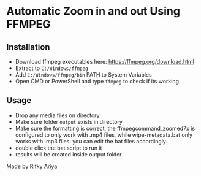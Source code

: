 # Automatic Zoom in and out Using FFMPEG

## Installation
- Download ffmpeg executables here: https://ffmpeg.org/download.html  
- Extract to `C:/Windows/ffmpeg`
- Add `C:/Windows/ffmpeg/bin` PATH to System Variables
- Open CMD or PowerShell and type `ffmpeg` to check if its working

## Usage
- Drop any media files on directory.
- Make sure folder `output` exists in directory
- Make sure the formatting is correct, the ffmpegcommand_zoomed7x is configured to only work with .mp4 files, while wipe-metadata.bat only works with .mp3 files. you can edit the bat files accordingly.
- double click the bat script to run it
- results will be created inside output folder

Made by Rifky Ariya